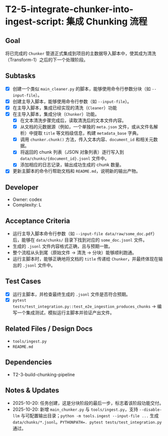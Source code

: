 # T2-5-integrate-chunker-into-ingest-script: 集成 Chunking 流程

## Goal
将已完成的 `Chunker` 管道正式集成到项目的主数据导入脚本中，使其成为清洗（Transform-1）之后的下一个处理阶段。

## Subtasks
- [x] 创建一个类似 `main_cleaner.py` 的脚本，能够使用命令行参数分块（如 `--input-file`）。
- [x] 创建主导入脚本，能够使用命令行参数（如 `--input-file`）。
- [x] 在主导入脚本，集成已经实现的清洗（`Cleaner`）功能
- [x] 在主导入脚本，集成分块（`Chunker`）功能。
    - [x] 在文本清洗步骤完成后，读取清洗后的文本文件内容。
    - [x] 从文档的元数据源（例如，一个单独的 `meta.json` 文件，或从文件名解析）中提取 `title` 等文档级信息，构建 `metadata_base` 字典。
    - [x] 调用 `chunker.chunk()` 方法，传入文本内容、`document_id` 和相关元数据。
    - [x] 将返回的 chunk 列表（JSON 对象列表）逐行写入到 `data/chunks/{document_id}.jsonl` 文件中。
    - [x] 添加相应的日志记录，输出成功生成的 chunk 数量。
- [x] 更新主脚本的命令行帮助文档和 `README.md`，说明新的输出产物。

## Developer
- Owner: codex
- Complexity: L

## Acceptance Criteria
- 运行主导入脚本命令行参数（如 `--input-file data/raw/some_doc.pdf`）后，能够在 `data/chunks/` 目录下找到对应的 `some_doc.jsonl` 文件。
- 生成的 `.jsonl` 文件内容格式正确，且与预期一致。
- 整个流程从头到尾（原始文件 -> 清洗 -> 分块）能够顺利跑通。
- 运行主脚本时，能够正确地将文档的 `title` 传递给 `Chunker`，并最终体现在输出的 `.jsonl` 文件中。

## Test Cases
- [x] 运行主脚本，并检查最终生成的 `.jsonl` 文件是否符合预期。
- [x] `pytest tests/test_integration.py::test_e2e_ingestion_produces_chunks` -> 编写一个集成测试，模拟运行主脚本并验证产出文件。

## Related Files / Design Docs
- `tools/ingest.py`
- `README.md`

## Dependencies
- T2-3-build-chunking-pipeline

## Notes & Updates
- 2025-10-20: 任务创建，这是分块阶段的最后一步，标志着该阶段功能交付。
- 2025-10-20: 新增 `main_chunker.py` 与 `tools/ingest.py`，支持 `--disable-llm` 与可配置输出目录；`python -m tools.ingest --input-file ...` 生成 `data/chunks/*.jsonl`。`PYTHONPATH=. pytest tests/test_integration.py` 通过。
